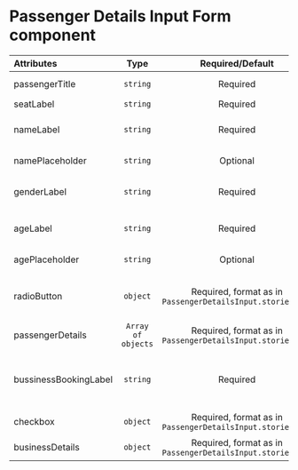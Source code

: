 # Passenger Details Input Form component

<table>
    <thead>
        <tr>
            <th style="text-align:left;">Attributes</th>
            <th style="text-align:center;">Type</th>
            <th style="text-align:center;">Required/Default</th>
            <th style="text-align:left;">Description</th>
        </tr>
    </thead>
    <tbody>
        <tr>
            <td style="text-align:left;">passengerTitle</td>
            <td style="text-align:center;"><code>string</code></td>
            <td style="text-align:center;">Required</code></td>
            <td style="text-align:left;">Input form title</td>
        </tr>
        <tr>
            <td style="text-align:left;">seatLabel</td>
            <td style="text-align:center;"><code>string</code></td>
            <td style="text-align:center;">Required</td>
            <td style="text-align:left;">Seat label</td>
        </tr>
        <tr>
            <td style="text-align:left;">nameLabel</td>
            <td style="text-align:center;"><code>string</code></td>
            <td style="text-align:center;">Required</td>
            <td style="text-align:left;">Name input field heading</td>
        </tr>
        <tr>
            <td style="text-align:left;">namePlaceholder</td>
            <td style="text-align:center;"><code>string</code></td>
            <td style="text-align:center;">Optional</td>
            <td style="text-align:left;">Name input placeholder</td>
        </tr>
        <tr>
            <td style="text-align:left;">genderLabel</td>
            <td style="text-align:center;"><code>string</code></td>
            <td style="text-align:center;">Required</td>
            <td style="text-align:left;">Gender selector heading</td>
        </tr>
        <tr>
            <td style="text-align:left;">ageLabel</td>
            <td style="text-align:center;"><code>string</code></td>
            <td style="text-align:center;">Required</td>
            <td style="text-align:left;">Age input field heading</td>
        </tr>
        <tr>
            <td style="text-align:left;">agePlaceholder</td>
            <td style="text-align:center;"><code>string</code></td>
            <td style="text-align:center;">Optional</td>
            <td style="text-align:left;">Age input placeholder</td>
        </tr>
        <tr>
            <td style="text-align:left;">radioButton</td>
            <td style="text-align:center;"><code>object</code></td>
            <td style="text-align:center;">Required, format as in <code>PassengerDetailsInput.stories.tsx</code></td>
            <td style="text-align:left;">Gender selection slider radio button data</td>
        </tr>
        <tr>
            <td style="text-align:left;">passengerDetails</td>
            <td style="text-align:center;"><code>Array of objects</code></td>
            <td style="text-align:center;">Required, format as in <code>PassengerDetailsInput.stories.tsx</code></td>
            <td style="text-align:left;">Passengers data</td>
        </tr>
        <tr>
            <td style="text-align:left;">bussinessBookingLabel</td>
            <td style="text-align:center;"><code>string</code></td>
            <td style="text-align:center;">Required</code></td>
            <td style="text-align:left;">Label for business booking checkbox selection</td>
        </tr>
        <tr>
            <td style="text-align:left;">checkbox</td>
            <td style="text-align:center;"><code>object</code></td>
            <td style="text-align:center;">Required, format as in <code>PassengerDetailsInput.stories.tsx</code></td>
            <td style="text-align:left;">Checkbox data</td>
        </tr>
        <tr>
            <td style="text-align:left;">businessDetails</td>
            <td style="text-align:center;"><code>object</code></td>
            <td style="text-align:center;">Required, format as in <code>PassengerDetailsInput.stories.tsx</code></td>
            <td style="text-align:left;">Business Details data</td>
        </tr>
    </tbody>
</table>


